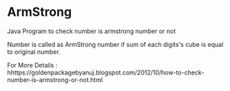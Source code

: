 ArmStrong
=========

Java Program to check number is armstrong number or not 

Number is called as ArmStrong number if sum of each digits's cube is equal to original number.

For More Details : hhttps://goldenpackagebyanuj.blogspot.com/2012/10/how-to-check-number-is-armstrong-or-not.html

  


